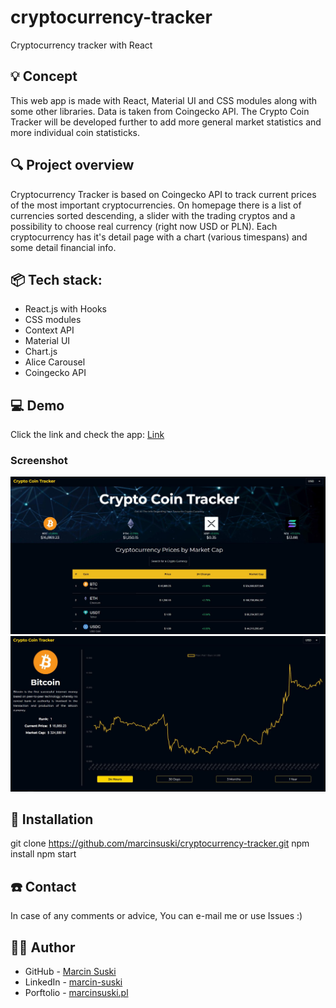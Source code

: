 # cryptocurrency-tracker
 Cryptocurrency tracker with React 
 
## 💡 Concept
This web app is made with React, Material UI and CSS modules along with some other libraries. Data is taken from Coingecko API.
The Crypto Coin Tracker will be developed further to add more general market statistics and more individual coin statisticks.

 
## 🔍 Project overview 
Cryptocurrency Tracker is based on Coingecko API to track current prices of the most important cryptocurrencies. On homepage there is a list of currencies sorted descending, a slider with the trading cryptos and a possibility to choose real currency (right now USD or PLN). Each cryptocurrency has it's detail page with a chart (various timespans) and some detail financial info.


## 📦 Tech stack:
- React.js with Hooks
- CSS modules
- Context API
- Material UI
- Chart.js
- Alice Carousel
- Coingecko API


## 💻 Demo
Click the link and check the app: [Link](https://ms-crypto-coin-tracker.netlify.app/)

### Screenshot

![](./src/images/screenshot.JPG)
![](./src/images/screenshot2.JPG)


## 💾 Installation
git clone https://github.com/marcinsuski/cryptocurrency-tracker.git
npm install
npm start

## ☎️ Contact
In case of any comments or advice, You can e-mail me or use Issues :)

## 🧙‍♂️ Author
- GitHub - [Marcin Suski](https://github.com/marcinsuski)
- LinkedIn - [marcin-suski](https://www.linkedin.com/in/marcin-suski/)
- Porftolio - [marcinsuski.pl](https://marcinsuski.pl)
